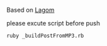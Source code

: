 Based on [Lagom](https://github.com/swanson/lagom)

please excute script before push

```
ruby _buildPostFromMP3.rb
```
